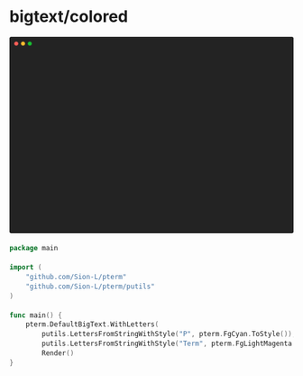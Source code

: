 # bigtext/colored

![Animation](animation.svg)

```go
package main

import (
	"github.com/Sion-L/pterm"
	"github.com/Sion-L/pterm/putils"
)

func main() {
	pterm.DefaultBigText.WithLetters(
		putils.LettersFromStringWithStyle("P", pterm.FgCyan.ToStyle()),
		putils.LettersFromStringWithStyle("Term", pterm.FgLightMagenta.ToStyle())).
		Render()
}

```
